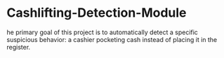 # Cashlifting-Detection-Module
he primary goal of this project is to automatically detect a specific suspicious behavior: a cashier pocketing cash instead of placing it in the register.
